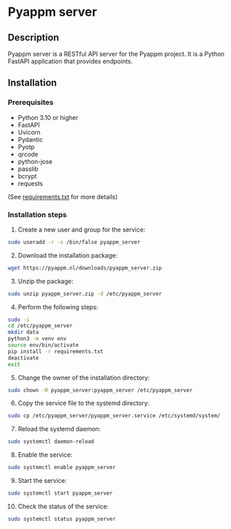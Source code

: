 # Pyappm server

## Description

Pyappm server is a RESTful API server for the Pyappm project. It is a Python FastAPI application that provides endpoints.

## Installation

### Prerequisites

- Python 3.10 or higher
- FastAPI
- Uvicorn
- Pydantic
- Pyotp
- qrcode
- python-jose
- passlib
- bcrypt
- requests

(See [requirements.txt](requirements.txt) for more details)

### Installation steps

1. Create a new user and group for the service:

```bash
sudo useradd -r -s /bin/false pyappm_server
```

2. Download the installation package:

```bash
wget https://pyappm.nl/downloads/pyappm_server.zip
```

3. Unzip the package:

```bash
sudo unzip pyappm_server.zip -d /etc/pyappm_server
```

4. Perform the following steps:

```bash
sudo -i
cd /etc/pyappm_server
mkdir data
python3 -m venv env
source env/bin/activate
pip install -r requirements.txt
deactivate
exit
```

5. Change the owner of the installation directory:

```bash
sudo chown -R pyappm_server:pyappm_server /etc/pyappm_server
```

6. Copy the service file to the systemd directory:

```bash
sudo cp /etc/pyappm_server/pyappm_server.service /etc/systemd/system/
```

7. Reload the systemd daemon:

```bash
sudo systemctl daemon-reload
```

8. Enable the service:

```bash
sudo systemctl enable pyappm_server
```

9. Start the service:

```bash
sudo systemctl start pyappm_server
```

10. Check the status of the service:

```bash
sudo systemctl status pyappm_server
```


